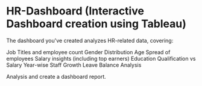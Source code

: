 # HR-Dashboard (Interactive Dashboard creation using Tableau)


The dashboard you've created analyzes HR-related data, covering:

Job Titles and employee count
Gender Distribution
Age Spread of employees
Salary insights (including top earners)
Education Qualification vs Salary
Year-wise Staff Growth
Leave Balance Analysis

Analysis and create a dashboard report.
